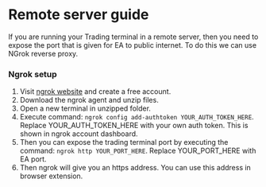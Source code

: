 # Remote server guide

If you are running your Trading terminal in a remote server, then you need to expose the port that is given for EA to public internet.
To do this we can use NGrok reverse proxy.

### Ngrok setup
1. Visit [ngrok website](https://dashboard.ngrok.com/get-started/setup) and create a free account.
2. Download the ngrok agent and unzip files.
3. Open a new terminal in unzipped folder.
4. Execute command: `ngrok config add-authtoken YOUR_AUTH_TOKEN_HERE`. Replace YOUR_AUTH_TOKEN_HERE with your own auth token. This is shown in ngrok account dashboard.
5. Then you can expose the trading terminal port by executing the command: `ngrok http YOUR_PORT_HERE`. Replace YOUR_PORT_HERE with EA port.
6. Then ngrok will give you an https address. You can use this address in browser extension.